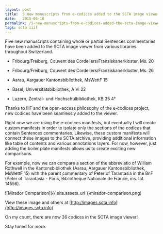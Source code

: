 ```yaml
---
layout: post
title:  5 new manuscripts from e-codices added to the SCTA image viewer
date:   2015-06-10
permalink: /5-new-manuscripts-from-e-codices-added-the-scta-image-viewer/
tags: scta iiif
---
```


Five new manuscripts containing whole or partial Sentences commentaries have been added to the SCTA image viewer from various libraries throughout Switzerland.

* Fribourg/Freiburg, Couvent des Cordeliers/Franziskanerkloster, Ms. 20

* Fribourg/Freiburg, Couvent des Cordeliers/Franziskanerkloster, Ms. 26

* Aarau, Aargauer Kantonsbibliothek, MsWettF 15

* Basel, Universitätsbibliothek, A VI 22

* Luzern, Zentral- und Hochschulbibliothek, KB 35 4°

Thanks to IIIF and the open-access philosophy of the e-codices project, new codices have been seamlessly added to the viewer.

Right now we are using the e-codices manifests, but eventually I will create custom manifests in order to isolate only the sections of the codices that contain Sentences commentaries. Likewise, these custom manifests will connect these images to the SCTA archive, providing additional information like table of contents and various annotations layers. For now, however, just adding the boiler plate manifests allows us to create exciting new comparisons.

For example, now we can compare a section of the abbreviatio of William Rothwell in the Kantonsbibliothek (Aarau, Aargauer Kantonsbibliothek, MsWettF 15) with the parent commentary of Peter of Tarantasia in the BnF (Peter of Tarantasia - Paris, Bibliotheque Nationale de France, ms. lat. 14556).

![Mirador Comparison]({{ site.assets_url }}mirador-comparison.png)


View these image and others at [http://images.scta.info](http://images.scta.info)

On my count, there are now 36 codices in the SCTA image viewer!

Stay tuned for more.
